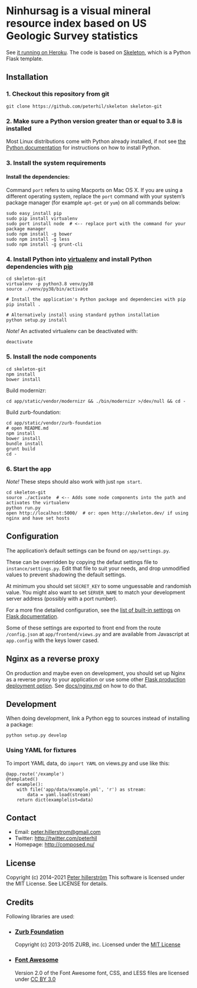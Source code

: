 # Ninhursag is a visual mineral resource index based on US Geologic Survey statistics

See [it running on Heroku](http://ninhursag.herokuapp.com/).
The code is based on [Skeleton](https://github.com/peterhil/skeleton), which is a Python Flask template.

## Installation

### 1. Checkout this repository from git

    git clone https://github.com/peterhil/skeleton skeleton-git

### 2. Make sure a Python version greater than or equal to 3.8 is installed

Most Linux distributions come with Python already installed, if not see [the Python documentation](https://docs.python.org/3/using/index.html) for instructions on how to install Python.

### 3. Install the system requirements

#### Install the dependencies:

Command `port` refers to using Macports on Mac OS X. If you are using a different operating system, replace the `port` command with your system’s package manager (for example `apt-get` or `yum`) on all commands below:

    sudo easy_install pip
    sudo pip install virtualenv
    sudo port install node  # <-- replace port with the command for your package manager
    sudo npm install -g bower
    sudo npm install -g less
    sudo npm install -g grunt-cli

### 4. Install Python into [virtualenv](http://www.virtualenv.org/en/latest/virtualenv.html) and install Python dependencies with [pip](http://www.pip-installer.org/en/latest/)

    cd skeleton-git
    virtualenv -p python3.8 venv/py38
    source ./venv/py38/bin/activate

    # Install the application's Python package and dependencies with pip
    pip install .

    # Alternatively install using standard python installation
    python setup.py install

*Note!* An activated virtualenv can be deactivated with:

    deactivate

### 5. Install the node components

    cd skeleton-git
    npm install
    bower install

Build modernizr:

    cd app/static/vendor/modernizr && ./bin/modernizr >/dev/null && cd -

Build zurb-foundation:

    cd app/static/vendor/zurb-foundation
    # open README.md
    npm install
    bower install
    bundle install
    grunt build
    cd -

### 6. Start the app

*Note!* These steps should also work with just `npm start`.

    cd skeleton-git
    source ./activate  # <-- Adds some node components into the path and activates the virtualenv
    python run.py
    open http://localhost:5000/  # or: open http://skeleton.dev/ if using nginx and have set hosts


## Configuration

The application’s default settings can be found on `app/settings.py`.

These can be overridden by copying the defaut settings file to `instance/settings.py`. Edit that file to suit your needs, and drop unmodified values to prevent shadowing the default settings.

At minimum you should set `SECRET_KEY` to some unguessable and randomish value. You might also want to set `SERVER_NAME` to match your development server address (possibly with a port number).

For a more fine detailed configuration, see the [list of built-in settings](http://flask.pocoo.org/docs/config/#builtin-configuration-values) on [Flask documentation](http://flask.pocoo.org/docs/).

Some of these settings are exported to front end from the route `/config.json` at `app/frontend/views.py` and are available from Javascript at `app.config` with the keys lower cased.


## Nginx as a reverse proxy

On production and maybe even on development, you should set up Nginx as a reverse proxy to your application or use some other [Flask production deployment option](http://flask.pocoo.org/docs/deploying/). See [docs/nginx.md](docs/nginx.md) on how to do that.


## Development

When doing development, link a Python egg to sources instead of installing a package:

    python setup.py develop

### Using YAML for fixtures

To import YAML data, do `import YAML` on views.py and use like this:

    @app.route('/example')
    @templated()
    def example():
        with file('app/data/example.yml', 'r') as stream:
            data = yaml.load(stream)
        return dict(examplelist=data)


## Contact

- Email: peter.hillerstrom@gmail.com
- Twitter: http://twitter.com/peterhil
- Homepage: http://composed.nu/

## License

Copyright (c) 2014–2021 [Peter hillerström](https://github.com/peterhil)
This software is licensed under the MIT License. See LICENSE for details.


## Credits

Following libraries are used:

- ### [Zurb Foundation](http://foundation.zurb.com)

    Copyright (c) 2013-2015 ZURB, inc.
    Licensed under the [MIT License](https://github.com/zurb/foundation/blob/master/LICENSE)

- ### [Font Awesome](http://fortawesome.github.com/Font-Awesome)

    Version 2.0 of the Font Awesome font, CSS, and LESS files are
    licensed under [CC BY 3.0](http://creativecommons.org/licenses/by/3.0/)
